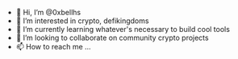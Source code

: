 - 👋 Hi, I’m @0xbellhs
- 👀 I’m interested in crypto, defikingdoms
- 🌱 I’m currently learning whatever's necessary to build cool tools
- 💞️ I’m looking to collaborate on community crypto projects
- 📫 How to reach me ...

<!---
0xbellhs/0xbellhs is a ✨ special ✨ repository because its `README.md` (this file) appears on your GitHub profile.
You can click the Preview link to take a look at your changes.
--->
